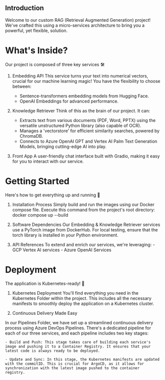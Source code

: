 ## Introduction
Welcome to our custom RAG (Retrieval Augmented Generation) project! We've crafted this using a micro-services architecture to bring you a powerful, yet flexible, solution.

# What's Inside?
Our project is composed of three key services 🛠️ 

1. Embedding API
This service turns your text into numerical vectors, crucial for our machine learning magic! You have the flexibility to choose between:

    - Sentence-transformers embedding models from Hugging Face.
    - OpenAI Embeddings for advanced performance.

2. Knowledge Retriever
Think of this as the brain of our project. It can:

    - Extracts text from various documents (PDF, Word, PPTX) using the versatile unstructured Python library (also capable of OCR).
    - Manages a 'vectorstore' for efficient similarity searches, powered by ChromaDB.
    - Connects to Azure OpenAI GPT and Vertex AI Palm Text Generation Models, bringing cutting-edge AI into play.

3. Front App
A user-friendly chat interface built with Gradio, making it easy for you to interact with our service.

# Getting Started 

Here's how to get everything up and running 🚀

1. Installation Process
    Simply build and run the images using our Docker compose file.
    Execute this command from the project's root directory: docker compose up --build

2. Software Dependencies
    Our Embedding & Knowledge Retriever services use a PyTorch image from DockerHub.
    For local testing, ensure that the torch library is installed in your Python environment.
    
3. API References
    To extend and enrich our services, we're leveraging:
        - GCP Vertex AI services
        - Azure OpenAI Services


# Deployment

The application is Kubernetes-ready! 🌟

1. Kubernetes Deployment
You'll find everything you need in the Kubernetes Folder within the project.
This includes all the necessary manifests to smoothly deploy the application on a Kubernetes cluster.

2. Continuous Delivery Made Easy

In our Pipelines Folder, we have set up a streamlined continuous delivery process using Azure DevOps Pipelines. There's a dedicated pipeline for each of our three services, and each pipeline includes two key stages:

    - Build and Push: This stage takes care of building each service's image and pushing it to a Container Registry. It ensures that your latest code is always ready to be deployed.

    - Update and Sync: In this stage, the Kubernetes manifests are updated with the commitID. This is crucial for ArgoCD, as it allows for synchronization with the latest image pushed to the container registry.